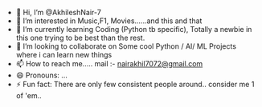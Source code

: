- 👋 Hi, I’m @AkhileshNair-7
- 👀 I’m interested in Music,F1, Movies......and this and that
- 🌱 I’m currently learning Coding (Python tb specific), Totally a newbie in this one trying to be best than the rest.
- 💞️ I’m looking to collaborate on Some cool Python / AI/ ML Projects where i can learn new things
- 📫 How to reach me..... mail :- nairakhil7072@gmail.com
- 😄 Pronouns: ...
- ⚡ Fun fact: There are only few consistent people around.. consider me 1 of 'em..

<!---
AkhileshNair-7/AkhileshNair-7 is a ✨ special ✨ repository because its `README.md` (this file) appears on your GitHub profile.
You can click the Preview link to take a look at your changes.
--->

